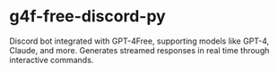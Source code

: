 # g4f-free-discord-py
Discord bot integrated with GPT-4Free, supporting models like GPT-4, Claude, and more. Generates streamed responses in real time through interactive commands.

